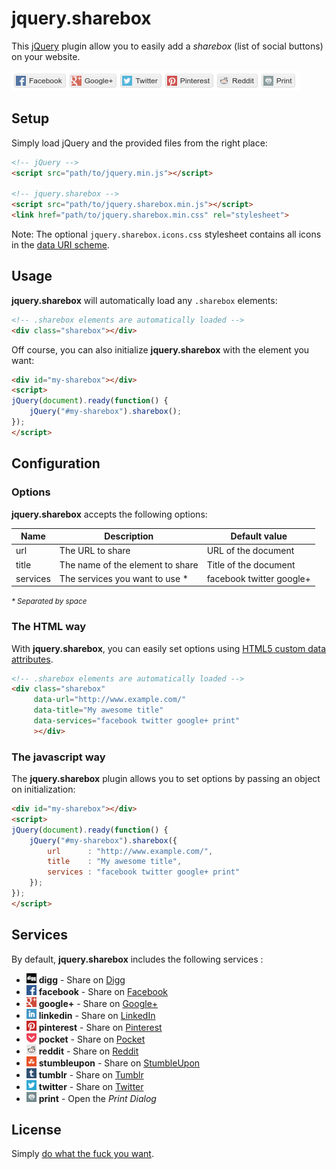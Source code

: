 
# jquery.sharebox

This [jQuery](https://jquery.com/) plugin allow you to easily add a
 *sharebox* (list of social buttons) on your website.

![Screenshot](screenshot.png?raw=true)



## Setup

Simply load jQuery and the provided files from the right place:

```html
<!-- jQuery -->
<script src="path/to/jquery.min.js"></script>

<!-- jquery.sharebox -->
<script src="path/to/jquery.sharebox.min.js"></script>
<link href="path/to/jquery.sharebox.min.css" rel="stylesheet">
```


Note: The optional `jquery.sharebox.icons.css` stylesheet contains all
 icons in the [data URI scheme](https://en.wikipedia.org/wiki/Data_URI_scheme).



## Usage

**jquery.sharebox** will automatically load any `.sharebox` elements:

```html
<!-- .sharebox elements are automatically loaded -->
<div class="sharebox"></div>
```


Off course, you can also initialize **jquery.sharebox** with the element
 you want:

```html
<div id="my-sharebox"></div>
<script>
jQuery(document).ready(function() {
	jQuery("#my-sharebox").sharebox();
});
</script>
```



## Configuration

### Options

**jquery.sharebox** accepts the following options:

| Name     | Description                      | Default value            |
| -------- | -------------------------------- | ------------------------ |
| url      | The URL to share                 | URL of the document      |
| title    | The name of the element to share | Title of the document    |
| services | The services you want to use *   | facebook twitter google+ |

<small>_\* Separated by space_</small>


### The HTML way

With **jquery.sharebox**, you can easily set options using
 [HTML5 custom data attributes](https://www.w3.org/TR/2010/WD-html5-20101019/elements.html#embedding-custom-non-visible-data-with-the-data-attributes).

```html
<!-- .sharebox elements are automatically loaded -->
<div class="sharebox"
     data-url="http://www.example.com/"
     data-title="My awesome title"
     data-services="facebook twitter google+ print"
     ></div>
```


### The javascript way

The **jquery.sharebox** plugin allows you to set options by passing an object
 on initialization:

```html
<div id="my-sharebox"></div>
<script>
jQuery(document).ready(function() {
	jQuery("#my-sharebox").sharebox({
		url      : "http://www.example.com/",
		title    : "My awesome title",
		services : "facebook twitter google+ print"
	});
});
</script>
```



## Services

By default, **jquery.sharebox** includes the following services :

* ![Digg](src/icons/digg.png?raw=true) **digg** - Share on [Digg](https://digg.com/)
* ![Facebook](src/icons/facebook.png?raw=true) **facebook** - Share on [Facebook](https://www.facebook.com/)
* ![Google+](src/icons/google-plus.png?raw=true) **google+** - Share on [Google+](https://plus.google.com/)
* ![LinkedIn](src/icons/linkedin.png?raw=true) **linkedin** - Share on [LinkedIn](https://www.linkedin.com/)
* ![Pinterest](src/icons/pinterest.png?raw=true) **pinterest** - Share on [Pinterest](https://pinterest.com/)
* ![Pocket](src/icons/pocket.png?raw=true) **pocket** - Share on [Pocket](https://getpocket.com/)
* ![Reddit](src/icons/reddit.png?raw=true) **reddit** - Share on [Reddit](https://reddit.com/)
* ![StumbleUpon](src/icons/stumbleupon.png?raw=true) **stumbleupon** - Share on [StumbleUpon](https://www.stumbleupon.com/)
* ![Tumblr](src/icons/tumblr.png?raw=true) **tumblr** - Share on [Tumblr](https://www.tumblr.com/)
* ![Twitter](src/icons/twitter.png?raw=true) **twitter** - Share on [Twitter](https://twitter.com/)
* ![Print](src/icons/print.png?raw=true) **print** - Open the _Print Dialog_



## License

Simply [do what the fuck you want](LICENSE "View Licence").
